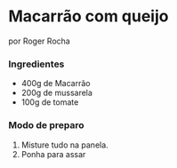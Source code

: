 # Macarrão com queijo
por Roger Rocha

### Ingredientes
 - 400g de Macarrão
 - 200g de mussarela
 - 100g de tomate

### Modo de preparo
1. Misture tudo na panela.
2. Ponha para assar
